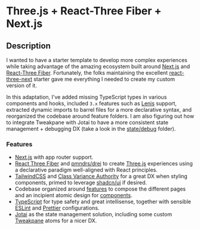 <h1 style="align-content: center">Three.js + React-Three Fiber + Next.js</h1>

## Description

I wanted to have a starter template to develop more complex experiences while taking advantage of the amazing ecosystem built around [Next.js](https://nextjs.org) and [React-Three Fiber](https://github.com/pmndrs/react-three-fiber). Fortunately, the folks maintaining the excellent [react-three-next](https://github.com/pmndrs/react-three-next) starter gave me everything I needed to create my custom version of it.

In this adaptation, I've added missing TypeScript types in various components and hooks, included `3.x` features such as [Lenis](https://github.com/darkroomengineering/lenis/tree/main) support, extracted dynamic imports to barrel files for a more declarative syntax, and reorganized the codebase around feature folders. I am also figuring out how to integrate Tweakpane with Jotai to have a more consistent state management + debugging DX (take a look in the [state/debug](./state/debug) folder).

### Features

- [Next.js](https://nextjs.org) with app router support.
- [React Three Fiber](https://github.com/pmndrs/react-three-fiber) and [pmndrs/drei](https://github.com/pmndrs/drei) to create [Three.js](https://threejs.org) experiences using a declarative paradigm well-aligned with React principles.
- [TailwindCSS](https://tailwindcss.com) and [Class Variance Authority](https://cva.style/docs) for a great DX when styling components, primed to leverage [shadcn/ui](https://ui.shadcn.com) if desired.
- Codebase organized around [features](./features) to compose the different pages and an incipient atomic design for [components](./components).
- [TypeScript](https://www.typescriptlang.org) for type safety and great intellisense, together with sensible [ESLint](https://eslint.org) and [Prettier](https://prettier.io) configurations.
- [Jotai](https://jotai.org) as the state management solution, including some custom [Tweakpane](https://tweakpane.github.io/docs) atoms for a nicer DX.
